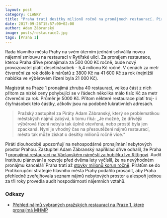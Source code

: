 ```yaml
---
layout: post
category: CLANKY
title: "Praha tratí desítky milionů ročně na pronájmech restaurací. Piráti je chtějí přesoutěžit"
date: 2017-09-26T15:57:00+02:00
author: Adam Zábranský
image: posts/restaurace2.jpg
tags: [Praha 1]
---
```


Rada hlavního města Prahy na svém úterním jednání schválila novou nájemní smlouvu na restauraci v Rytířské ulici. Za pronájem restaurace, kterou Praha dříve pronajímala za 500 000 Kč ročně, bude nový provozovatel platit desetinásobek - 5,4 milionu Kč ročně. V cenách za metr čtvereční za rok došlo k nárůstů z 3800 Kč na 41 600 Kč za rok (nejnižší nabídka ve výběrovém řízení byla 21 000 Kč).

Magistrát na Praze 1 pronajímá zhruba 40 restaurací, velkou část z nich přitom za nízké ceny pohybující se v řádech několika málo tisíc Kč za metr čtvereční za rok. Průměr je 5000 Kč. Přitom některé restaurace platí troj- i čtyřnásobek této částky, ačkoliv jsou na podobně lukrativních adresách.

> Pražský zastupitel za Piráty Adam Zábranský, který se problematikou městských nájmů zabývá, k tomu říká: „Je možné, že dřívější výběrová řízení nebyla tak úplně otevřená, nebo prostě byla jen zpackaná. Nyní je vhodný čas na přesoutěžení nájmů restaurací, město tak může získat o desítky milionů ročně více.“

Piráti dlouhodobě upozorňují na nehospodárné pronajímání nebytových prostor Prahou. Zastupitel Adam Zábranský například dříve odhalil, že Praha 1 [pronajímá restauraci na Václavském náměstí za hubičku Ivo Rittigovi](http://www.euro.cz/praha/mesto-trati-kvuli-rittigovym-restauracim-miliony-tvrdi-pirati-1313317). Audit Institutu plánování a rozvoje před dvěma lety vyčíslil, že na nevýhodném pronájmu kanceláří Praha tratí až [stovky milionů korun ročně](https://praha.pirati.cz/nevyhodne-najmy.html). Pirátům se do Protikorupční strategie hlavního města Prahy podařilo prosadit, aby Praha přehledně zveřejňovala seznam nájmů nebytových prostor a alespoň jednou za tři roky provedla audit hospodárnosti nájemních vztahů.

### Odkazy

* [Přehled nájmů vybraných pražských restaurací na Praze 1, které pronajímá MHMP](https://a.pirati.cz/praha/xlsx/restaurace-p1.xlsx)
